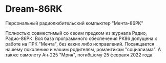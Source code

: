 # Dream-86RK
Персональный радиолюбительский компьютер "Мечта-86РК"

Полностью совместимый со своим предком из журнала Радио, Радио-86РК.
Вся база программного обеспечения РК86 допущена к работе на ПРК "Мечта", без каких либо исправлений.
Посвящается нашему поколению и нашим родителям, романтикам "социализма". А также самолету Ан-225 "Мрия", погибшему 25 февраля 2022 года.
